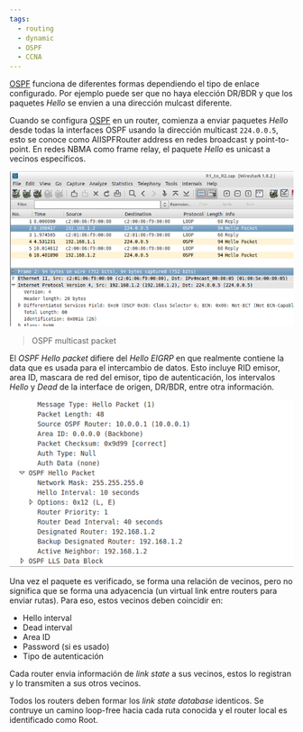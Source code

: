 ```yaml
---
tags:
  - routing
  - dynamic
  - OSPF
  - CCNA
---
```


[OSPF](OSPF.md) funciona de diferentes formas dependiendo el tipo de enlace configurado. Por ejemplo puede ser que no haya elección DR/BDR y que los paquetes _Hello_ se envien a una dirección mulcast diferente. 

Cuando se configura [OSPF](OSPF.md) en un router, comienza a enviar paquetes _Hello_ desde todas la interfaces OSPF usando la dirección multicast `224.0.0.5`, esto se conoce como AIISPFRouter address en redes broadcast y point-to-point. En redes NBMA como frame relay, el paquete _Hello_ es unicast a vecinos específicos. 

![](_anexos_/15-1.png)
> OSPF multicast packet

El _OSPF Hello packet_ difiere del _Hello EIGRP_ en que realmente contiene la data que es usada para el intercambio de datos. Esto incluye RID emisor, area ID, mascara de red del emisor, tipo de autenticación, los intervalos _Hello_ y _Dead_ de la interface de origen, DR/BDR, entre otra información. 

![](_anexos_/15-2.png)

Una vez el paquete es verificado, se forma una relación de vecinos, pero no significa que se forma una adyacencia (un virtual link entre routers para enviar rutas). Para eso, estos vecinos deben coincidir en:
- Hello interval 
- Dead interval 
- Area ID
- Password (si es usado)
- Tipo de autenticación 

Cada router envia información de _link state_ a sus vecinos, estos lo registran y lo transmiten a sus otros vecinos. 

Todos los routers deben formar los _link state database_ identicos. Se contruye un camino loop-free hacia cada ruta conocida y el router local es identificado como Root.  

